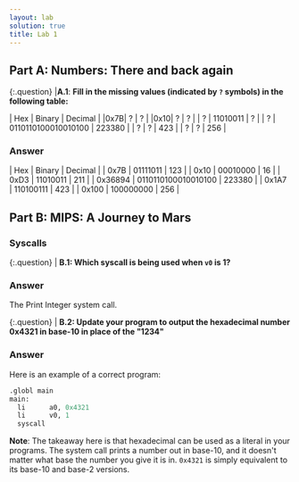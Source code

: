 ```yaml
---
layout: lab
solution: true
title: Lab 1
---
```


## Part A: Numbers: There and back again

{:.question}
|**A.1**: **Fill in the missing values (indicated by `?` symbols) in the following table:**

| Hex | Binary | Decimal |
|0x7B| ? | ? |
|0x10| ? | ? |
| ? | 11010011 | ? |
| ? | 0110110100010010100 | 223380 |
| ? | ? | 423 |
| ? | ? | 256 |

### Answer

| Hex | Binary | Decimal |
|    0x7B | 01111011            | 123    |
|    0x10 | 00010000            | 16     |
|    0xD3 | 11010011            | 211    |
| 0x36894 | 0110110100010010100 | 223380 |
|   0x1A7 | 110100111           | 423    |
|   0x100 | 100000000           | 256    |

## Part B: MIPS: A Journey to Mars

### Syscalls

{:.question}
| **B.1: Which syscall is being used when `v0` is 1?**

### Answer

The Print Integer system call.

{:.question}
| **B.2: Update your program to output the hexadecimal number 0x4321 in base-10 in place of the "1234"**

### Answer

Here is an example of a correct program:

```python
.globl main
main:
  li      a0, 0x4321
  li      v0, 1
  syscall
```

**Note**: The takeaway here is that hexadecimal can be used as a literal in your programs. The system call prints a number out in base-10, and it doesn't matter what base the number you give it is in. `0x4321` is simply equivalent to its base-10 and base-2 versions.
